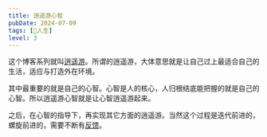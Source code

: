 ```yaml
---
title: 逍遥游心智
pubDate: 2024-07-09
tags: [💖人生]
level: 3
---
```


这个博客系列就叫[逍遥游]。所谓的逍遥游，大体意思就是让自己过上最适合自己的生活，适应与打造外在环境。

其中最重要的就是自己的心智。心智是人的核心，人归根结底能把握的就是自己的心智。所以逍遥游心智就是让心智逍遥游起来。

之后，在心智的指导下，再实现其它方面的逍遥游。当然这个过程是迭代前进的，螺旋前进的，需要不断有[反馈]。

[逍遥游]: /xyy/20240606
[反馈]: /xyy/20240709e
